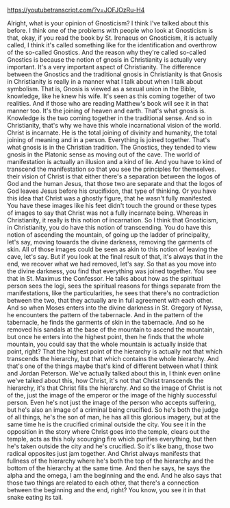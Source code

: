 https://youtubetranscript.com/?v=JOFJOzRu-H4

 Alright, what is your opinion of Gnosticism? I think I've talked about this before. I think one of the problems with people who look at Gnosticism is that, okay, if you read the book by St. Irenaeus on Gnosticism, it is actually called, I think it's called something like for the identification and overthrow of the so-called Gnostics. And the reason why they're called so-called Gnostics is because the notion of gnosis in Christianity is actually very important. It's a very important aspect of Christianity. The difference between the Gnostics and the traditional gnosis in Christianity is that Gnosis in Christianity is really in a manner what I talk about when I talk about symbolism. That is, Gnosis is viewed as a sexual union in the Bible, knowledge, like he knew his wife. It's seen as this coming together of two realities. And if those who are reading Matthew's book will see it in that manner too. It's the joining of heaven and earth. That's what gnosis is. Knowledge is the two coming together in the traditional sense. And so in Christianity, that's why we have this whole incarnational vision of the world. Christ is incarnate. He is the total joining of divinity and humanity, the total joining of meaning and in a person. Everything is joined together. That's what gnosis is in the Christian tradition. The Gnostics, they tended to view gnosis in the Platonic sense as moving out of the cave. The world of manifestation is actually an illusion and a kind of lie. And you have to kind of transcend the manifestation so that you see the principles for themselves. their vision of Christ is that either there's a separation between the logos of God and the human Jesus, that those two are separate and that the logos of God leaves Jesus before his crucifixion, that type of thinking. Or you have this idea that Christ was a ghostly figure, that he wasn't fully manifested. You have these images like his feet didn't touch the ground or these types of images to say that Christ was not a fully incarnate being. Whereas in Christianity, it really is this notion of incarnation. So I think that Gnosticism, in Christianity, you do have this notion of transcending. You do have this notion of ascending the mountain, of going up the ladder of principality, let's say, moving towards the divine darkness, removing the garments of skin. All of those images could be seen as akin to this notion of leaving the cave, let's say. But if you look at the final result of that, it's always that in the end, we recover what we had removed, let's say. So that as you move into the divine darkness, you find that everything was joined together. You see that in St. Maximus the Confessor. He talks about how as the spiritual person sees the logi, sees the spiritual reasons for things separate from the manifestations, like the particularities, he sees that there's no contradiction between the two, that they actually are in full agreement with each other. And so when Moses enters into the divine darkness in St. Gregory of Nyssa, he encounters the pattern of the tabernacle. And in the pattern of the tabernacle, he finds the garments of skin in the tabernacle. And so he removed his sandals at the base of the mountain to ascend the mountain, but once he enters into the highest point, then he finds that the whole mountain, you could say that the whole mountain is actually inside that point, right? That the highest point of the hierarchy is actually not that which transcends the hierarchy, but that which contains the whole hierarchy. And that's one of the things maybe that's kind of different between what I think and Jordan Peterson. We've actually talked about this in, I think even online we've talked about this, how Christ, it's not that Christ transcends the hierarchy, it's that Christ fills the hierarchy. And so the image of Christ is not of the, just the image of the emperor or the image of the highly successful person. Even he's not just the image of the person who accepts suffering, but he's also an image of a criminal being crucified. So he's both the judge of all things, he's the son of man, he has all this glorious imagery, but at the same time he is the crucified criminal outside the city. You see it in the opposition in the story where Christ goes into the temple, clears out the temple, acts as this holy scourging fire which purifies everything, but then he's taken outside the city and he's crucified. So it's like bang, those two radical opposites just jam together. And Christ always manifests that fullness of the hierarchy where he's both the top of the hierarchy and the bottom of the hierarchy at the same time. And then he says, he says the alpha and the omega, I am the beginning and the end. And he also says that those two things are related to each other, that there's a connection between the beginning and the end, right? You know, you see it in that snake eating its tail.